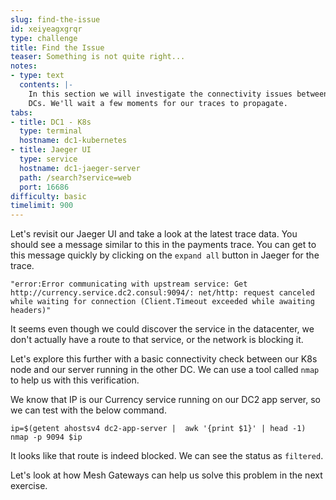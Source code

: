 ```yaml
---
slug: find-the-issue
id: xeiyeagxgrqr
type: challenge
title: Find the Issue
teaser: Something is not quite right...
notes:
- type: text
  contents: |-
    In this section we will investigate the connectivity issues between
    DCs. We'll wait a few moments for our traces to propagate.
tabs:
- title: DC1 - K8s
  type: terminal
  hostname: dc1-kubernetes
- title: Jaeger UI
  type: service
  hostname: dc1-jaeger-server
  path: /search?service=web
  port: 16686
difficulty: basic
timelimit: 900
---
```

Let's revisit our Jaeger UI and take a look at the latest trace data.
You should see a message similar to this  in the payments trace.
You can get to this message quickly by clicking on the `expand all` button in Jaeger for the trace. <br>

```
"error:Error communicating with upstream service: Get http://currency.service.dc2.consul:9094/: net/http: request canceled while waiting for connection (Client.Timeout exceeded while awaiting headers)"
```

It seems even though we could discover the service in the datacenter, we don't actually have a route to that service, or the network is blocking it.

Let's explore this further with a basic connectivity check between our K8s node and our server running in the other DC.
We can use a tool called `nmap` to help us with this verification. <br>

We know that IP is our Currency service running on our DC2 app server, so we can test with the below command. <br>

```
ip=$(getent ahostsv4 dc2-app-server |  awk '{print $1}' | head -1)
nmap -p 9094 $ip
```

It looks like that route is indeed blocked. We can see the status as `filtered`. <br>

Let's look at how Mesh Gateways can help us solve this problem in the next exercise.